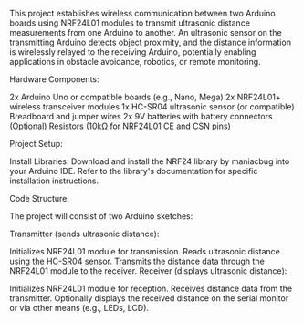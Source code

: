 This project establishes wireless communication between two Arduino boards using NRF24L01 modules to transmit ultrasonic distance measurements from one Arduino to another. An ultrasonic sensor on the transmitting Arduino detects object proximity, and the distance information is wirelessly relayed to the receiving Arduino, potentially enabling applications in obstacle avoidance, robotics, or remote monitoring.

Hardware Components:

2x Arduino Uno or compatible boards (e.g., Nano, Mega)
2x NRF24L01+ wireless transceiver modules
1x HC-SR04 ultrasonic sensor (or compatible)
Breadboard and jumper wires
2x 9V batteries with battery connectors
(Optional) Resistors (10kΩ for NRF24L01 CE and CSN pins)

Project Setup:

Install Libraries: Download and install the NRF24 library by maniacbug into your Arduino IDE. Refer to the library's documentation for specific installation instructions.


Code Structure:

The project will consist of two Arduino sketches:

Transmitter (sends ultrasonic distance):

Initializes NRF24L01 module for transmission.
Reads ultrasonic distance using the HC-SR04 sensor.
Transmits the distance data through the NRF24L01 module to the receiver.
Receiver (displays ultrasonic distance):

Initializes NRF24L01 module for reception.
Receives distance data from the transmitter.
Optionally displays the received distance on the serial monitor or via other means (e.g., LEDs, LCD).
